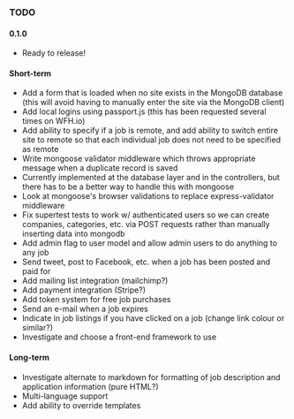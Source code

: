 ### TODO

#### 0.1.0

- Ready to release!

#### Short-term

- Add a form that is loaded when no site exists in the MongoDB database (this
  will avoid having to manually enter the site via the MongoDB client)
- Add local logins using passport.js (this has been requested several times on
  WFH.io)
- Add ability to specify if a job is remote, and add ability to switch entire
  site to remote so that each individual job does not need to be specified
  as remote
- Write mongoose validator middleware which throws appropriate message when a
  duplicate record is saved
 - Currently implemented at the database layer and in the controllers, but there
   has to be a better way to handle this with mongoose
- Look at mongoose's browser validations to replace express-validator
  middleware
- Fix supertest tests to work w/ authenticated users so we can create
  companies, categories, etc. via POST requests rather than manually inserting
  data into mongodb
- Add admin flag to user model and allow admin users to do anything to any job
- Send tweet, post to Facebook, etc. when a job has been posted and paid for
- Add mailing list integration (mailchimp?)
- Add payment integration (Stripe?)
- Add token system for free job purchases
- Send an e-mail when a job expires
- Indicate in job listings if you have clicked on a job (change link colour or
  similar?)
- Investigate and choose a front-end framework to use

#### Long-term

- Investigate alternate to markdown for formatting of job description and
  application information (pure HTML?)
- Multi-language support
- Add ability to override templates
